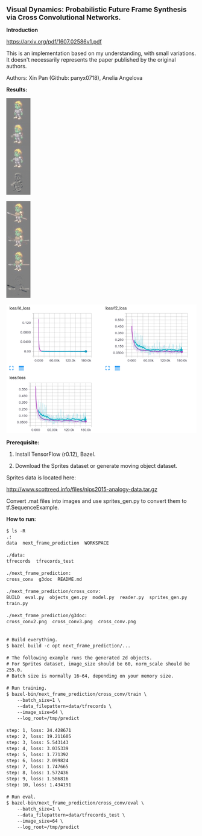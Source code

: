 <font size=4><b>Visual Dynamics: Probabilistic Future Frame Synthesis via Cross Convolutional Networks.</b></font>

<b>Introduction</b>

https://arxiv.org/pdf/1607.02586v1.pdf

This is an implementation based on my understanding, with small
variations. It doesn't necessarily represents the paper published
by the original authors.

Authors: Xin Pan (Github: panyx0718), Anelia Angelova

<b>Results:</b>

![Sample1](g3doc/cross_conv.png)

![Sample2](g3doc/cross_conv2.png)

![Loss](g3doc/cross_conv3.png)

<b>Prerequisite:</b>

1. Install TensorFlow (r0.12), Bazel.

2. Download the Sprites dataset or generate moving object dataset.

Sprites data is located here:

http://www.scottreed.info/files/nips2015-analogy-data.tar.gz

Convert .mat files into images and use sprites_gen.py to convert them
to tf.SequenceExample.

<b>How to run:</b>

```shell
$ ls -R
.:
data  next_frame_prediction  WORKSPACE

./data:
tfrecords  tfrecords_test

./next_frame_prediction:
cross_conv  g3doc  README.md

./next_frame_prediction/cross_conv:
BUILD  eval.py  objects_gen.py  model.py  reader.py  sprites_gen.py  train.py

./next_frame_prediction/g3doc:
cross_conv2.png  cross_conv3.png  cross_conv.png


# Build everything.
$ bazel build -c opt next_frame_prediction/...

# The following example runs the generated 2d objects.
# For Sprites dataset, image_size should be 60, norm_scale should be 255.0.
# Batch size is normally 16~64, depending on your memory size.

# Run training.
$ bazel-bin/next_frame_prediction/cross_conv/train \
    --batch_size=1 \
    --data_filepattern=data/tfrecords \
    --image_size=64 \
    --log_root=/tmp/predict

step: 1, loss: 24.428671
step: 2, loss: 19.211605
step: 3, loss: 5.543143
step: 4, loss: 3.035339
step: 5, loss: 1.771392
step: 6, loss: 2.099824
step: 7, loss: 1.747665
step: 8, loss: 1.572436
step: 9, loss: 1.586816
step: 10, loss: 1.434191

# Run eval.
$ bazel-bin/next_frame_prediction/cross_conv/eval \
    --batch_size=1 \
    --data_filepattern=data/tfrecords_test \
    --image_size=64 \
    --log_root=/tmp/predict
```

